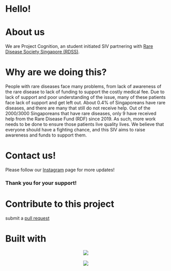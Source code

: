 # Hello! 

# About us
We are Project Cognition, an student initiated SIV partnering with [Rare Disease Society Singapore (RDSS)](https://www.rdss.org.sg/).

# Why are we doing this?
People with rare diseases face many problems, from lack of awareness of the rare disease to lack of funding to support the costly medical fee. Due to lack of support and poor understanding of the issue, many of these patients face lack of support and get left out. About 0.4% of Singaporeans have rare diseases, and there are many that still do not receive help. Out of the 2000/3000 Singaporeans that have rare diseases, only 9 have received help from the Rare Disease Fund (RDF) since 2019. As such, more work needs to be done to ensure those patients live quality lives. We believe that everyone should have a fighting chance, and this SIV aims to raise awareness and funds to support them. 

# Contact us!
Please follow our [Instagram](https://www.instagram.com/sivprojectcognition/) page for more updates! 

### Thank you for your support! 

# Contribute to this project
submit a [pull request](https://github.com/cpp-johnny/siv/pulls) 

# Built with 
<p align="center">
  <a href="https://skillicons.dev">
    <img src="https://skillicons.dev/icons?i=arch,git,vim,py,css" /> <br><br>
    <img src="https://img.shields.io/badge/Streamlit-FF4B4B?style=for-the-badge&logo=Streamlit&logoColor=white" /></center>
  </a>
</p>
